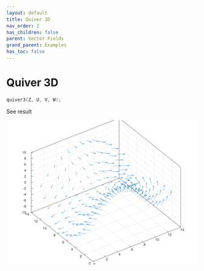 ```yaml
---
layout: default
title: Quiver 3D
nav_order: 2
has_children: false
parent: Vector Fields
grand_parent: Examples
has_toc: false
---
```

# Quiver 3D

```cpp
quiver3(Z, U, V, W);
```


See result

[![example_quiver3_1](../vector_fields/quiver3/quiver3_1.svg)](../../../examples/vector_fields/quiver3/quiver3_1.cpp)




